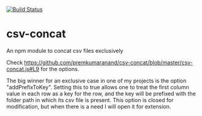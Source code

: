 [![Build Status](https://travis-ci.org/premkumaranand/csv-concat.svg?branch=master)](https://travis-ci.org/premkumaranand/csv-concat)

# csv-concat
An npm module to concat csv files exclusively

Check https://github.com/premkumaranand/csv-concat/blob/master/csv-concat.js#L9 for the options.

The big winner for an exclusive case in one of my projects is the option "addPrefixToKey". Setting this to true allows one to treat the first column value in each row as a key for the row, and the key will be prefixed with the folder path in which its csv file is present. This option is closed for modification, but when there is a need I will open it for extension.
